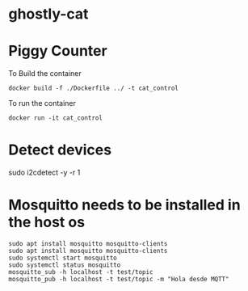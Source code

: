 # ghostly-cat

# Piggy Counter

To Build the container
```
docker build -f ./Dockerfile ../ -t cat_control
```

To run the container
```
docker run -it cat_control
```

# Detect devices
sudo i2cdetect -y -r 1

# Mosquitto needs to be installed in the host os
```
sudo apt install mosquitto mosquitto-clients
sudo apt install mosquitto mosquitto-clients
sudo systemctl start mosquitto
sudo systemctl status mosquitto
mosquitto_sub -h localhost -t test/topic
mosquitto_pub -h localhost -t test/topic -m "Hola desde MQTT"
```
